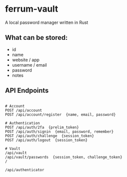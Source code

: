 # ferrum-vault
A local password manager written in Rust

## What can be stored:

- id
- name
- website / app
- username / email
- password
- notes


## API Endpoints

```text

# Account
POST /api/account
POST /api/account/register  {name, email, password}

# Authentication
POST /api/auth/2fa  {prelim_token}
POST /api/auth/signin  {email, password, remember}
POST /api/auth/challenge  {session_token}
POST /api/auth/logout  {session_token}

# Vault
/api/vault
/api/vault/passwords  {session_token, challenge_token}
/

/api/authenticator

```
